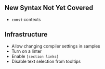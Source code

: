 
## New Syntax Not Yet Covered

 * `const` contexts

## Infrastructure

 * Allow changing compiler settings in samples
 * Turn on a linter
 * Enable `[section links]`
 * Disable text selection from tooltips
